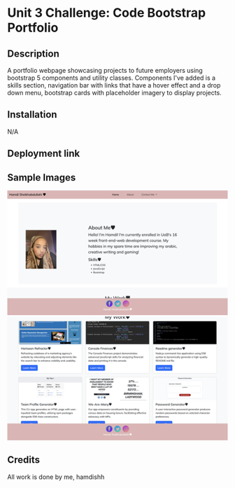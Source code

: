 # Unit 3 Challenge: Code Bootstrap Portfolio

## Description
A portfolio webpage showcasing projects to future employers using bootstrap 5 components and utility classes. Components I've added is a skills section, navigation bar with links that have a hover effect and a drop down menu, bootstrap cards with placeholder imagery to display projects.

## Installation
N/A

## Deployment link


## Sample Images
![alt text](<Screenshot 2024-02-16 at 23.12.36.png>)
![alt text](<Screenshot 2024-02-22 at 00.23.24.png>)

## Credits
All work is done by me, hamdishh